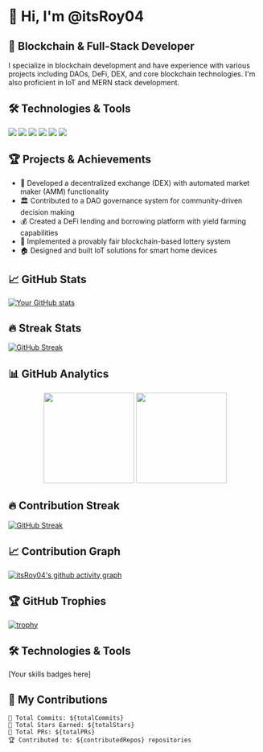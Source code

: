 # 👋 Hi, I'm @itsRoy04


## 🚀 Blockchain & Full-Stack Developer

I specialize in blockchain development and have experience with various projects including DAOs, DeFi, DEX, and core blockchain technologies. I'm also proficient in IoT and MERN stack development.

## 🛠️ Technologies & Tools

![](https://img.shields.io/badge/Blockchain-Ethereum-informational?style=flat&logo=ethereum&logoColor=white&color=3bac3a)
![](https://img.shields.io/badge/Smart_Contracts-Solidity-informational?style=flat&logo=solidity&logoColor=white&color=3bac3a)
![](https://img.shields.io/badge/Web3.js-informational?style=flat&logo=web3dotjs&logoColor=white&color=3bac3a)
![](https://img.shields.io/badge/Frontend-React-informational?style=flat&logo=react&logoColor=white&color=3bac3a)
![](https://img.shields.io/badge/Backend-Node.js-informational?style=flat&logo=node.js&logoColor=white&color=3bac3a)
![](https://img.shields.io/badge/Database-MongoDB-informational?style=flat&logo=mongodb&logoColor=white&color=3bac3a)

## 🏆 Projects & Achievements

- 🔗 Developed a decentralized exchange (DEX) with automated market maker (AMM) functionality
- 🏛️ Contributed to a DAO governance system for community-driven decision making
- 💰 Created a DeFi lending and borrowing platform with yield farming capabilities
- 🎰 Implemented a provably fair blockchain-based lottery system
- 🏠 Designed and built IoT solutions for smart home devices

## 📈 GitHub Stats

[![Your GitHub stats](https://github-readme-stats.vercel.app/api?username=itsRoy04&show_icons=true&theme=radical)](https://github.com/anuraghazra/github-readme-stats)

## 🔥 Streak Stats

[![GitHub Streak](https://github-readme-streak-stats.herokuapp.com/?user=itsRoy04&theme=dark)](https://git.io/streak-stats)


## 📊 GitHub Analytics

<p align="center">
  <img height="180em" src="https://github-readme-stats-eight-theta.vercel.app/api?username=itsRoy04&show_icons=true&theme=algolia&include_all_commits=true&count_private=true"/>
  <img height="180em" src="https://github-readme-stats-eight-theta.vercel.app/api/top-langs/?username=itsRoy04&layout=compact&langs_count=8&theme=algolia"/>
</p>

## 🔥 Contribution Streak

[![GitHub Streak](https://github-readme-streak-stats.herokuapp.com/?user=itsRoy04&theme=algolia)](https://git.io/streak-stats)

## 📈 Contribution Graph

[![itsRoy04's github activity graph](https://github-readme-activity-graph.cyclic.app/graph?username=itsRoy04&theme=react-dark)](https://github.com/ashutosh00710/github-readme-activity-graph)

## 🏆 GitHub Trophies

[![trophy](https://github-profile-trophy.vercel.app/?username=itsRoy04&theme=nord&column=7)](https://github.com/ryo-ma/github-profile-trophy)

## 🛠️ Technologies & Tools

[Your skills badges here]

## 🚀 My Contributions

```text
🐍 Total Commits: ${totalCommits}
🌟 Total Stars Earned: ${totalStars}
🔀 Total PRs: ${totalPRs}
🏆 Contributed to: ${contributedRepos} repositories
